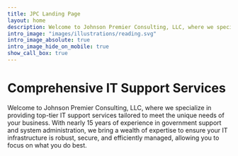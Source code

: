 ```yaml
---
title: JPC Landing Page
layout: home
description: Welcome to Johnson Premier Consulting, LLC, where we specialize in providing top-tier IT support services tailored to meet the unique needs of your business.
intro_image: "images/illustrations/reading.svg"
intro_image_absolute: true
intro_image_hide_on_mobile: true
show_call_box: true
---
```


# Comprehensive IT Support Services

Welcome to Johnson Premier Consulting, LLC, where we specialize in providing top-tier IT support services tailored to meet the unique needs of your business. With nearly 15 years of experience in government support and system administration, we bring a wealth of expertise to ensure your IT infrastructure is robust, secure, and efficiently managed, allowing you to focus on what you do best.
